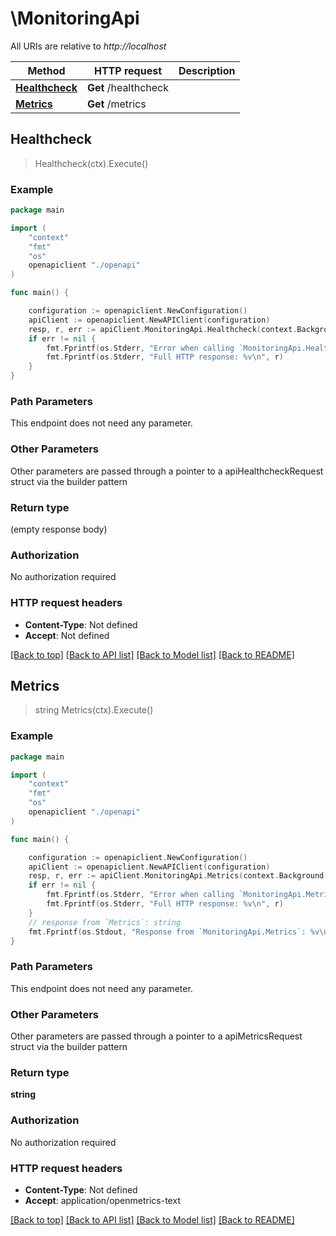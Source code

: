 # \MonitoringApi

All URIs are relative to *http://localhost*

Method | HTTP request | Description
------------- | ------------- | -------------
[**Healthcheck**](MonitoringApi.md#Healthcheck) | **Get** /healthcheck | 
[**Metrics**](MonitoringApi.md#Metrics) | **Get** /metrics | 



## Healthcheck

> Healthcheck(ctx).Execute()





### Example

```go
package main

import (
    "context"
    "fmt"
    "os"
    openapiclient "./openapi"
)

func main() {

    configuration := openapiclient.NewConfiguration()
    apiClient := openapiclient.NewAPIClient(configuration)
    resp, r, err := apiClient.MonitoringApi.Healthcheck(context.Background()).Execute()
    if err != nil {
        fmt.Fprintf(os.Stderr, "Error when calling `MonitoringApi.Healthcheck``: %v\n", err)
        fmt.Fprintf(os.Stderr, "Full HTTP response: %v\n", r)
    }
}
```

### Path Parameters

This endpoint does not need any parameter.

### Other Parameters

Other parameters are passed through a pointer to a apiHealthcheckRequest struct via the builder pattern


### Return type

 (empty response body)

### Authorization

No authorization required

### HTTP request headers

- **Content-Type**: Not defined
- **Accept**: Not defined

[[Back to top]](#) [[Back to API list]](../README.md#documentation-for-api-endpoints)
[[Back to Model list]](../README.md#documentation-for-models)
[[Back to README]](../README.md)


## Metrics

> string Metrics(ctx).Execute()





### Example

```go
package main

import (
    "context"
    "fmt"
    "os"
    openapiclient "./openapi"
)

func main() {

    configuration := openapiclient.NewConfiguration()
    apiClient := openapiclient.NewAPIClient(configuration)
    resp, r, err := apiClient.MonitoringApi.Metrics(context.Background()).Execute()
    if err != nil {
        fmt.Fprintf(os.Stderr, "Error when calling `MonitoringApi.Metrics``: %v\n", err)
        fmt.Fprintf(os.Stderr, "Full HTTP response: %v\n", r)
    }
    // response from `Metrics`: string
    fmt.Fprintf(os.Stdout, "Response from `MonitoringApi.Metrics`: %v\n", resp)
}
```

### Path Parameters

This endpoint does not need any parameter.

### Other Parameters

Other parameters are passed through a pointer to a apiMetricsRequest struct via the builder pattern


### Return type

**string**

### Authorization

No authorization required

### HTTP request headers

- **Content-Type**: Not defined
- **Accept**: application/openmetrics-text

[[Back to top]](#) [[Back to API list]](../README.md#documentation-for-api-endpoints)
[[Back to Model list]](../README.md#documentation-for-models)
[[Back to README]](../README.md)

